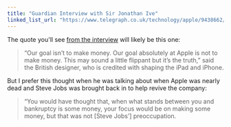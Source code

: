 ```yaml
---
title: "Guardian Interview with Sir Jonathan Ive"
linked_list_url: "https://www.telegraph.co.uk/technology/apple/9438662/Apple-design-chief-Our-goal-isnt-to-make-money.html"
---
```

<p>The quote you'll see <a href="https://www.telegraph.co.uk/technology/apple/9438662/Apple-design-chief-Our-goal-isnt-to-make-money.html">from the interview</a> will likely be this one:</p>
<blockquote><p>
  “Our goal isn’t to make money. Our goal absolutely at Apple is not to make money. This may sound a little flippant but it’s the truth,” said the British designer, who is credited with shaping the iPad and iPhone.
</p></blockquote>
<p>But I prefer this thought when he was talking about when Apple was nearly dead and Steve Jobs was brought back in to help revive the company:</p>
<blockquote><p>
  “You would have thought that, when what stands between you and bankruptcy is some money, your focus would be on making some money, but that was not [Steve Jobs’] preoccupation.
</p></blockquote>
